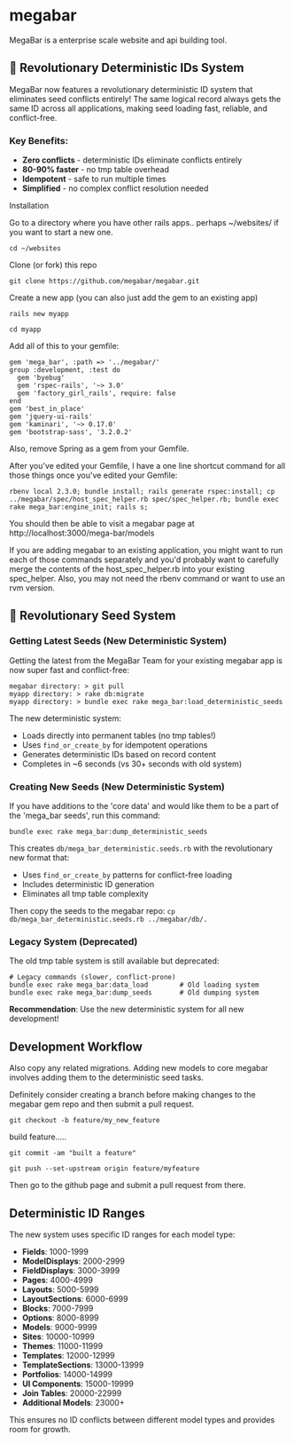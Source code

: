 megabar
=======

MegaBar is a enterprise scale website and api building tool. 

## 🚀 Revolutionary Deterministic IDs System

MegaBar now features a revolutionary deterministic ID system that eliminates seed conflicts entirely! The same logical record always gets the same ID across all applications, making seed loading fast, reliable, and conflict-free.

### Key Benefits:
- **Zero conflicts** - deterministic IDs eliminate conflicts entirely
- **80-90% faster** - no tmp table overhead
- **Idempotent** - safe to run multiple times
- **Simplified** - no complex conflict resolution needed

Installation

Go to a directory where you have other rails apps.. perhaps ~/websites/ if you want to start a new one.

```cd ~/websites```

Clone (or fork) this repo

```git clone https://github.com/megabar/megabar.git```

Create a new app (you can also just add the gem to an existing app)

```rails new myapp ```

```cd myapp```

Add all of this to your gemfile: 
```
gem 'mega_bar', :path => '../megabar/'
group :development, :test do
  gem 'byebug'
  gem 'rspec-rails', '~> 3.0'
  gem 'factory_girl_rails', require: false
end
gem 'best_in_place'
gem 'jquery-ui-rails'
gem 'kaminari', '~> 0.17.0'
gem 'bootstrap-sass', '3.2.0.2'

```
Also, remove Spring as a gem from your Gemfile. 

After you've edited your Gemfile, I have a one line shortcut command for all those things once you've edited your Gemfile:

```rbenv local 2.3.0; bundle install; rails generate rspec:install; cp ../megabar/spec/host_spec_helper.rb spec/spec_helper.rb; bundle exec rake mega_bar:engine_init; rails s;```

You should then be able to visit a megabar page at http://localhost:3000/mega-bar/models

If you are adding megabar to an existing application, you might want to run each of those commands separately and you'd probably want to carefully merge the contents of the host_spec_helper.rb into your existing spec_helper. Also, you may not need the rbenv command or want to use an rvm version.

## 🚀 Revolutionary Seed System

### Getting Latest Seeds (New Deterministic System)

Getting the latest from the MegaBar Team for your existing megabar app is now super fast and conflict-free:

```
megabar directory: > git pull
myapp directory: > rake db:migrate
myapp directory: > bundle exec rake mega_bar:load_deterministic_seeds
```

The new deterministic system:
- Loads directly into permanent tables (no tmp tables!)
- Uses `find_or_create_by` for idempotent operations
- Generates deterministic IDs based on record content
- Completes in ~6 seconds (vs 30+ seconds with old system)

### Creating New Seeds (New Deterministic System)

If you have additions to the 'core data' and would like them to be a part of the 'mega_bar seeds', run this command:

```bundle exec rake mega_bar:dump_deterministic_seeds```

This creates `db/mega_bar_deterministic.seeds.rb` with the revolutionary new format that:
- Uses `find_or_create_by` patterns for conflict-free loading
- Includes deterministic ID generation
- Eliminates all tmp table complexity

Then copy the seeds to the megabar repo:
```cp db/mega_bar_deterministic.seeds.rb ../megabar/db/.```

### Legacy System (Deprecated)

The old tmp table system is still available but deprecated:
```
# Legacy commands (slower, conflict-prone)
bundle exec rake mega_bar:data_load        # Old loading system
bundle exec rake mega_bar:dump_seeds       # Old dumping system
```

**Recommendation**: Use the new deterministic system for all new development!

## Development Workflow

Also copy any related migrations. Adding new models to core megabar involves adding them to the deterministic seed tasks. 

Definitely consider creating a branch before making changes to the megabar gem repo and then submit a pull request.

```git checkout -b feature/my_new_feature```

build feature.....

```git commit -am "built a feature"```

```git push --set-upstream origin feature/myfeature```

Then go to the github page and submit a pull request from there.

## Deterministic ID Ranges

The new system uses specific ID ranges for each model type:

- **Fields**: 1000-1999
- **ModelDisplays**: 2000-2999  
- **FieldDisplays**: 3000-3999
- **Pages**: 4000-4999
- **Layouts**: 5000-5999
- **LayoutSections**: 6000-6999
- **Blocks**: 7000-7999
- **Options**: 8000-8999
- **Models**: 9000-9999
- **Sites**: 10000-10999
- **Themes**: 11000-11999
- **Templates**: 12000-12999
- **TemplateSections**: 13000-13999
- **Portfolios**: 14000-14999
- **UI Components**: 15000-19999
- **Join Tables**: 20000-22999
- **Additional Models**: 23000+

This ensures no ID conflicts between different model types and provides room for growth. 